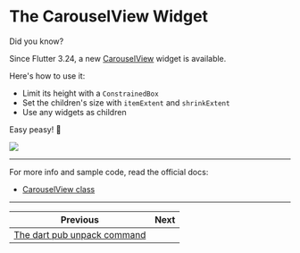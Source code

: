 # The CarouselView Widget

Did you know?

Since Flutter 3.24, a new [CarouselView](https://api.flutter.dev/flutter/material/CarouselView-class.html) widget is available.

Here's how to use it:
- Limit its height with a `ConstrainedBox`
- Set the children's size with `itemExtent` and `shrinkExtent`
- Use any widgets as children

Easy peasy! 🚀

![](181.gif)

<!--
ConstrainedBox(
  constraints: const BoxConstraints(maxHeight: 180),
  child: CarouselView(
    itemExtent: 320,
    shrinkExtent: 200,
    children: List<Widget>.generate(5, (int index) {
      return Image.asset(assets[index % 5]);
    }),
  ),
)
-->


---

For more info and sample code, read the official docs:

- [CarouselView class](https://api.flutter.dev/flutter/material/CarouselView-class.html)

---

| Previous | Next |
| -------- | ---- |
| [The dart pub unpack command](../0180-dart-pub-unpack/index.md) |  |


<!-- TWITTER|https://x.com/biz84/status/1821445042336067923 -->
<!-- LINKEDIN|https://www.linkedin.com/posts/andreabizzotto_did-you-know-since-flutter-324-a-new-activity-7227211239964225536-dGWg -->

